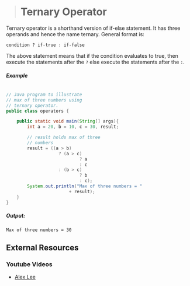 ># Ternary Operator

Ternary operator is a shorthand version of if-else statement. It has three operands and hence the name ternary. General format is:

	condition ? if-true : if-false

The above statement means that if the condition evaluates to true, then execute the statements after the `?` else execute the statements after the `:`.

##### Example

```java

// Java program to illustrate    
// max of three numbers using    
// ternary operator.    
public class operators {

	public static void main(String[] args){ 
		int a = 20, b = 10, c = 30, result; 

		// result holds max of three 
		// numbers 
		result = ((a > b) 
					? (a > c) 
							? a 
							: c 
					: (b > c) 
							? b 
							: c); 
		System.out.println("Max of three numbers = "
						+ result); 
	} 
} 
```

##### Output:
        
	Max of three numbers = 30

## External Resources

### Youtube Videos

* [Alex Lee](https://www.youtube.com/watch?v=ln_vMXXXeDI&list=PL59LTecnGM1NRUyune3SxzZlYpZezK-oQ&index=23)